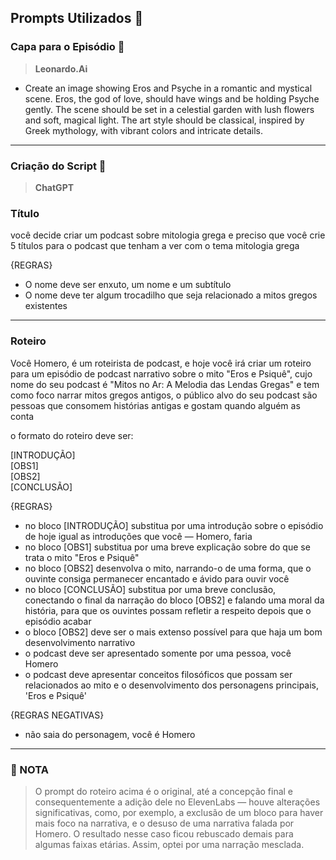 ## Prompts Utilizados 📜

### Capa para o Episódio 🎨
> **Leonardo.Ai**
- Create an image showing Eros and Psyche in a romantic and mystical scene. Eros, the god of love, should have wings and be holding Psyche gently. The scene should be set in a celestial garden with lush flowers and soft, magical light. The art style should be classical, inspired by Greek mythology, with vibrant colors and intricate details.
---------------
### Criação do Script 📑
> **ChatGPT**
### Título
você decide criar um podcast sobre mitologia grega e preciso que você crie 5 títulos para o podcast
que tenham a ver com o tema mitologia grega

{REGRAS}

- O nome deve ser enxuto, um nome e um subtítulo
- O nome deve ter algum trocadilho que seja relacionado a mitos gregos existentes
---------------

### Roteiro
Você Homero, é um roteirista de podcast, e hoje você irá criar um roteiro para um episódio de podcast narrativo sobre o mito "Eros e Psiquê", cujo nome do seu podcast é "Mitos no Ar: A Melodia das Lendas Gregas" e tem como foco narrar mitos gregos antigos, o público alvo do seu podcast são pessoas que consomem histórias antigas e gostam quando alguém as conta

o formato do roteiro deve ser:

[INTRODUÇÃO]  
[OBS1]  
[OBS2]  
[CONCLUSÃO]  

{REGRAS}

- no bloco [INTRODUÇÃO] substitua por uma introdução sobre o episódio de hoje igual as introduções que você — Homero, faria
- no bloco [OBS1] substitua por uma breve explicação sobre do que se trata o mito "Eros e Psiquê"
- no bloco [OBS2] desenvolva o mito, narrando-o de uma forma, que o ouvinte consiga permanecer encantado e ávido para ouvir você
- no bloco [CONCLUSÃO] substitua por uma breve conclusão, conectando o final da narração do bloco [OBS2] e falando uma moral da história, para que os ouvintes possam refletir a respeito depois que o episódio acabar
- o bloco [OBS2] deve ser o mais extenso possível para que haja um bom desenvolvimento narrativo
- o podcast deve ser apresentado somente por uma pessoa, você Homero
- o podcast deve apresentar conceitos filosóficos que possam ser relacionados ao mito e o desenvolvimento dos personagens principais, 'Eros e Psiquê'

{REGRAS NEGATIVAS}
- não saia do personagem, você é Homero
----------------

### 🛑 NOTA
> O prompt do roteiro acima é o original, até a concepção final e consequentemente a adição dele no ElevenLabs — houve alterações significativas, como, por exemplo, a exclusão de um bloco para haver mais foco na narrativa, e o desuso de uma narrativa falada por Homero. O resultado nesse caso ficou rebuscado demais para algumas faixas etárias. Assim, optei por uma narração mesclada.